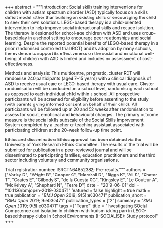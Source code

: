+++
abstract = """Introduction: Social skills training interventions for children with autism spectrum disorder (ASD) typically focus on a skills deficit model rather than building on existing skills or encouraging the child to seek their own solutions. LEGO-based therapy is a child-oriented intervention to help improve social interactional skills and reduce isolation. The therapy is designed for school-age children with ASD and uses group-based play in a school setting to encourage peer relationships and social learning. Despite the reported potential benefits of LEGO-based therapy in a prior randomised controlled trial (RCT) and its adoption by many schools, the evidence to support its effectiveness on the social and emotional well-being of children with ASD is limited and includes no assessment of cost-effectiveness.

Methods and analysis: This multicentre, pragmatic, cluster RCT will randomise 240 participants (aged 7–15 years) with a clinical diagnosis of ASD to receive usual care or LEGO-based therapy with usual care. Cluster randomisation will be conducted on a school level, randomising each school as opposed to each individual child within a school. All prospective participants will be screened for eligibility before assenting to the study (with parents giving informed consent on behalf of their child). All participants will be followed up at 20 and 52 weeks after randomisation to assess for social, emotional and behavioural changes. The primary outcome measure is the social skills subscale of the Social Skills Improvement System completed by a teacher or teaching assistant associated with participating children at the 20-week follow-up time point.

Ethics and dissemination: Ethics approval has been obtained via the University of York Research Ethics Committee. The results of the trial will be submitted for publication in a peer-reviewed journal and will be disseminated to participating families, education practitioners and the third sector including voluntary and community organisations.

Trial registration number: ISRCTN64852382; Pre-results."""
authors = ["Varley D", "Wright B", "Cooper C", "Marshall D", "Biggs K", "Ali S", "Chater T", "Coates E", "Gilbody S", "de la Cuesta GG", "Kingsley E", "Le Couteur A", "McKelvey A", "Shephard N", "Teare D"]
date = "2019-06-01"
doi = "10.1136/bmjopen-2019-030471"
featured = false
highlight = true
math = true
publication = "*BMJ Open* 2019; 9(5):e030471"
publication_short =  "*BMJ Open* 2019; 9:e030471"
publication_types = ["2"]
summary =  "*BMJ Open* 2019; 9(5):e030471"
tags = ["Teare"]
title = "Investigating SOcial Competence and Isolation in children with Autism taking part in LEGO-based therapy clubs In School Environments (I-SOCIALISE): Study protocol"
+++
